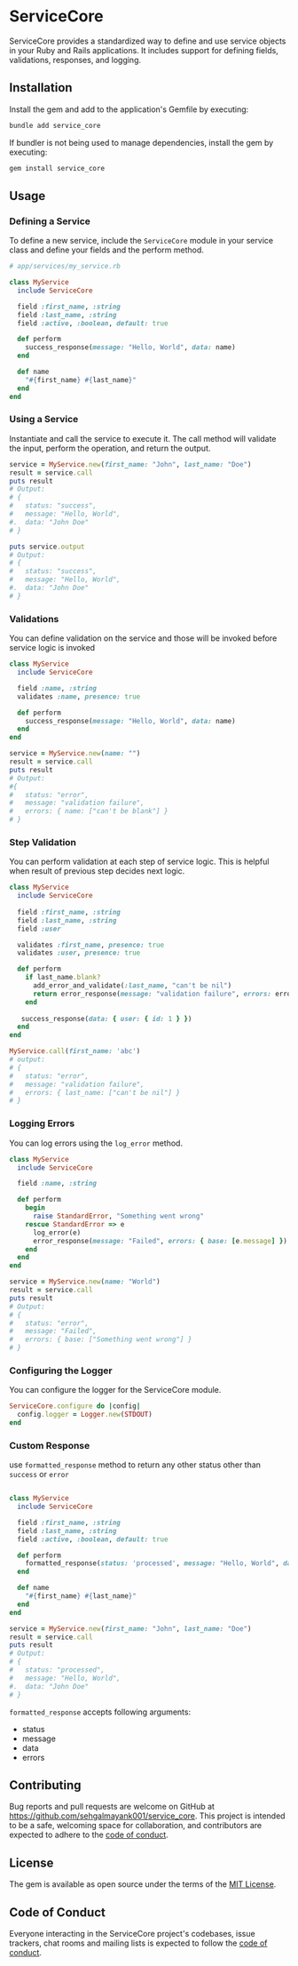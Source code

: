 # ServiceCore

ServiceCore provides a standardized way to define and use service objects in your Ruby and Rails applications. It includes support for defining fields, validations, responses, and logging.

## Installation
Install the gem and add to the application's Gemfile by executing:

```sh
bundle add service_core
```
If bundler is not being used to manage dependencies, install the gem by executing:

```sh
gem install service_core
```
## Usage

### Defining a Service

To define a new service, include the `ServiceCore` module in your service class and define your fields and the perform method.
```ruby
# app/services/my_service.rb

class MyService
  include ServiceCore

  field :first_name, :string
  field :last_name, :string
  field :active, :boolean, default: true

  def perform
    success_response(message: "Hello, World", data: name)
  end

  def name
    "#{first_name} #{last_name}"
  end
end
```

### Using a Service
Instantiate and call the service to execute it. The call method will validate the input, perform the operation, and return the output.
```ruby
service = MyService.new(first_name: "John", last_name: "Doe")
result = service.call
puts result
# Output:
# {
#   status: "success",
#   message: "Hello, World",
#.  data: "John Doe"
# }

puts service.output
# Output:
# {
#   status: "success",
#   message: "Hello, World",
#.  data: "John Doe"
# }
```

### Validations
You can define validation on the service and  those will be invoked before service logic is invoked
```ruby
class MyService
  include ServiceCore

  field :name, :string
  validates :name, presence: true

  def perform
    success_response(message: "Hello, World", data: name)
  end
end

service = MyService.new(name: "")
result = service.call
puts result
# Output:
#{
#   status: "error",
#   message: "validation failure",
#   errors: { name: ["can't be blank"] }
# }
```

### Step Validation
You can perform validation at each step of service logic. This is helpful when result of previous step decides next logic.
```ruby
class MyService
  include ServiceCore
  
  field :first_name, :string
  field :last_name, :string
  field :user

  validates :first_name, presence: true
  validates :user, presence: true

  def perform
    if last_name.blank?
      add_error_and_validate(:last_name, "can't be nil")
      return error_response(message: "validation failure", errors: errors)
    end
    
   success_response(data: { user: { id: 1 } })
  end
end

MyService.call(first_name: 'abc')
# output:
# {
#   status: "error",
#   message: "validation failure",
#   errors: { last_name: ["can't be nil"] }
# }
```

### Logging Errors
You can log errors using the `log_error` method.
```ruby
class MyService
  include ServiceCore

  field :name, :string

  def perform
    begin
      raise StandardError, "Something went wrong"
    rescue StandardError => e
      log_error(e)
      error_response(message: "Failed", errors: { base: [e.message] })
    end
  end
end

service = MyService.new(name: "World")
result = service.call
puts result
# Output:
# {
#   status: "error",
#   message: "Failed",
#   errors: { base: ["Something went wrong"] }
# }

```

### Configuring the Logger
You can configure the logger for the ServiceCore module.
```ruby
ServiceCore.configure do |config|
  config.logger = Logger.new(STDOUT)
end
```

### Custom Response
use `formatted_response` method to return any other status other than `success` or `error`
```ruby

class MyService
  include ServiceCore

  field :first_name, :string
  field :last_name, :string
  field :active, :boolean, default: true

  def perform
    formatted_response(status: 'processed', message: "Hello, World", data: name)
  end

  def name
    "#{first_name} #{last_name}"
  end
end

service = MyService.new(first_name: "John", last_name: "Doe")
result = service.call
puts result
# Output:
# {
#   status: "processed",
#   message: "Hello, World",
#.  data: "John Doe"
# }
```

`formatted_response` accepts following arguments:
- status
- message
- data
- errors

## Contributing

Bug reports and pull requests are welcome on GitHub at https://github.com/sehgalmayank001/service_core. This project is intended to be a safe, welcoming space for collaboration, and contributors are expected to adhere to the [code of conduct](https://github.com/sehgalmayank001/service_core/blob/main/CODE_OF_CONDUCT.md).

## License

The gem is available as open source under the terms of the [MIT License](https://opensource.org/licenses/MIT).

## Code of Conduct

Everyone interacting in the ServiceCore project's codebases, issue trackers, chat rooms and mailing lists is expected to follow the [code of conduct](https://github.com/[USERNAME]/service_core/blob/main/CODE_OF_CONDUCT.md).
